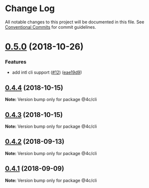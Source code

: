 # Change Log

All notable changes to this project will be documented in this file.
See [Conventional Commits](https://conventionalcommits.org) for commit guidelines.

# [0.5.0](https://github.com/4Catalyzer/init/compare/@4c/cli@0.4.4...@4c/cli@0.5.0) (2018-10-26)


### Features

* add intl cli support ([#12](https://github.com/4Catalyzer/init/issues/12)) ([eae19d9](https://github.com/4Catalyzer/init/commit/eae19d9))





<a name="0.4.4"></a>
## [0.4.4](https://github.com/4Catalyzer/init/compare/@4c/cli@0.4.3...@4c/cli@0.4.4) (2018-10-15)

**Note:** Version bump only for package @4c/cli





<a name="0.4.3"></a>
## [0.4.3](https://github.com/4Catalyzer/init/compare/@4c/cli@0.4.2...@4c/cli@0.4.3) (2018-10-15)

**Note:** Version bump only for package @4c/cli





<a name="0.4.2"></a>
## [0.4.2](https://github.com/4Catalyzer/init/compare/@4c/cli@0.4.1...@4c/cli@0.4.2) (2018-09-13)

**Note:** Version bump only for package @4c/cli





<a name="0.4.1"></a>
## [0.4.1](https://github.com/4Catalyzer/init/compare/@4c/cli@0.4.0...@4c/cli@0.4.1) (2018-09-09)

**Note:** Version bump only for package @4c/cli
